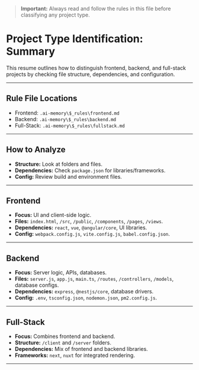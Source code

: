 > **Important:** Always read and follow the rules in this file before classifying any project type.

# Project Type Identification: Summary

This resume outlines how to distinguish frontend, backend, and full-stack projects by checking file structure, dependencies, and configuration.

---

## Rule File Locations
- Frontend: `.ai-memory\$_rules\frontend.md`
- Backend: `.ai-memory\$_rules\backend.md`
- Full-Stack: `.ai-memory\$_rules\fullstack.md`

---

## How to Analyze
- **Structure:** Look at folders and files.
- **Dependencies:** Check `package.json` for libraries/frameworks.
- **Config:** Review build and environment files.

---

## Frontend
- **Focus:** UI and client-side logic.
- **Files:** `index.html`, `/src`, `/public`, `/components`, `/pages`, `/views`.
- **Dependencies:** `react`, `vue`, `@angular/core`, UI libraries.
- **Config:** `webpack.config.js`, `vite.config.js`, `babel.config.json`.

---

## Backend
- **Focus:** Server logic, APIs, databases.
- **Files:** `server.js`, `app.js`, `main.ts`, `/routes`, `/controllers`, `/models`, database configs.
- **Dependencies:** `express`, `@nestjs/core`, database drivers.
- **Config:** `.env`, `tsconfig.json`, `nodemon.json`, `pm2.config.js`.

---

## Full-Stack
- **Focus:** Combines frontend and backend.
- **Structure:** `/client` and `/server` folders.
- **Dependencies:** Mix of frontend and backend libraries.
- **Frameworks:** `next`, `nuxt` for integrated rendering.

---